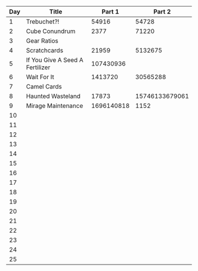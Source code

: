 | Day | Title                           | Part 1     | Part 2         |
|-----|---------------------------------|------------|----------------|
| 1   | Trebuchet?!                     | 54916      | 54728          |
| 2   | Cube Conundrum                  | 2377       | 71220          |
| 3   | Gear Ratios                     |            |                |
| 4   | Scratchcards                    | 21959      | 5132675        |
| 5   | If You Give A Seed A Fertilizer | 107430936  |                |
| 6   | Wait For It                     | 1413720    | 30565288       |
| 7   | Camel Cards                     |            |                |
| 8   | Haunted Wasteland               | 17873      | 15746133679061 |
| 9   | Mirage Maintenance              | 1696140818 | 1152           |
| 10  |                                 |            |                |
| 11  |                                 |            |                |
| 12  |                                 |            |                |
| 13  |                                 |            |                |
| 14  |                                 |            |                |
| 15  |                                 |            |                |
| 16  |                                 |            |                |
| 17  |                                 |            |                |
| 18  |                                 |            |                |
| 19  |                                 |            |                |
| 20  |                                 |            |                |
| 21  |                                 |            |                |
| 22  |                                 |            |                |
| 23  |                                 |            |                |
| 24  |                                 |            |                |
| 25  |                                 |            |                |
